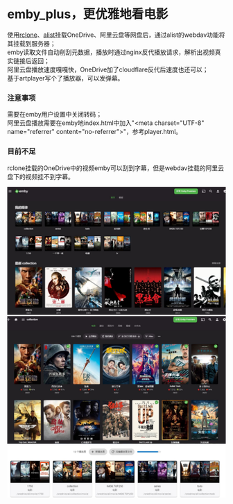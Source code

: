 # emby_plus，更优雅地看电影
使用[rclone](https://rclone.org/)、[alist](https://github.com/alist-org/alist)挂载OneDrive、阿里云盘等网盘后，通过alist的webdav功能将其挂载到服务器；  
emby读取文件自动削刮元数据，播放时通过nginx反代播放请求，解析出视频真实链接后返回；  
阿里云盘播放速度嘎嘎快，OneDrive加了cloudflare反代后速度也还可以；  
基于artplayer写个了播放器，可以发弹幕。  
  
### 注意事项  
需要在emby用户设置中关闭转码；  
阿里云盘播放需要在emby地index.html中加入"\<meta charset="UTF-8" name="referrer" content="no-referrer">"，参考player.html。

### 目前不足
rclone挂载的OneDrive中的视频emby可以刮到字幕，但是webdav挂载的阿里云盘下的视频挂不到字幕。  
  
![](https://github.com/wsshub/emby_plus/blob/main/emby1.JPG)
![](https://github.com/wsshub/emby_plus/blob/main/emby2.JPG)
![](https://github.com/wsshub/emby_plus/blob/main/emby3.JPG)
